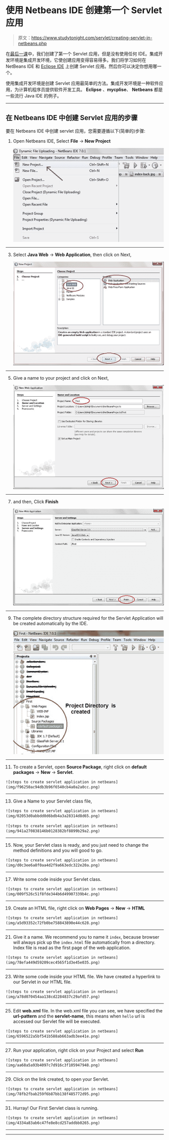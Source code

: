 # 使用 Netbeans IDE 创建第一个 Servlet 应用

> 原文：<https://www.studytonight.com/servlet/creating-servlet-in-netbeans.php>

在[最后一课](steps-to-create-servlet-using-tomcat-server.php)中，我们创建了第一个 Servlet 应用，但是没有使用任何 IDE。集成开发环境是集成开发环境，它使创建应用变得容易得多。我们将学习如何在 NetBeans IDE 和 [Eclipse IDE](creating-servlet-in-eclipse.php) 上创建 Servlet 应用。然后你可以决定你想用哪一个。

使用集成开发环境是创建 Servlet 应用最简单的方法。集成开发环境是一种软件应用，为计算机程序员提供软件开发工具。 **Eclipse** 、**mycplise**、 **Netbeans** 都是一些流行 Java IDE 的例子。

* * *

## 在 Netbeans IDE 中创建 Servlet 应用的步骤

要在 Netbeans IDE 中创建 servlet 应用，您需要遵循以下(简单的)步骤:

1.  Open Netbeans IDE, Select **File** -> **New Project**

    ![steps to create servlet application in netbeans](img/41b3c213978faa790df38197693d21b9.png)

* * *

3.  Select **Java Web** -> **Web Application**, then click on Next,

    ![steps to create servlet application in netbeans](img/be3aa3df66b935f0ac9c31c276f99248.png)

* * *

5.  Give a name to your project and click on Next,

    ![steps to create servlet application in netbeans](img/9d9761db05384bcd3d1223e99685df44.png)

* * *

7.  and then, Click **Finish**

    ![steps to create servlet application in netbeans](img/6aef93143d6c054bc2f554af1c13ae9f.png)

* * *

9.  The complete directory structure required for the Servlet Application will be created automatically by the IDE.

    ![steps to create servlet application in netbeans](img/a6b161189154865aa96dc916e32bfd99.png)

* * *

11.  To create a Servlet, open **Source Package**, right click on **default packages** -> **New** -> **Servlet**.

    ![steps to create servlet application in netbeans](img/f96250ac94db3b96f6540cb4a0a2a0cc.png)

* * *

13.  Give a Name to your Servlet class file,

    ![steps to create servlet application in netbeans](img/02053d0abbdd0d6bdb4a3a28314d8d65.png)

    ![steps to create servlet application in netbeans](img/941a270838146b0128382bf8899b29a2.png)

* * *

15.  Now, your Servlet class is ready, and you just need to change the method definitions and you will good to go.

    ![steps to create servlet application in netbeans](img/d0c3ee6a8f0aa4d2f9a663edc322e20a.png)

* * *

17.  Write some code inside your Servlet class.

    ![steps to create servlet application in netbeans](img/009f526c51f8fde344b6d49907339b4c.png)

* * *

19.  Create an HTML file, right click on **Web Pages** -> **New** -> **HTML**

    ![steps to create servlet application in netbeans](img/a5d93352c72fb0be758843890e44c628.png)

* * *

21.  Give it a name. We recommend you to name it `index`, because browser will always pick up the `index.html` file automatically from a directory. Index file is read as the first page of the web application.

    ![steps to create servlet application in netbeans](img/78efa449d59209cec4565f1d3e45e035.png)

* * *

23.  Write some code inside your HTML file. We have created a hyperlink to our Servlet in our HTML file.

    ![steps to create servlet application in netbeans](img/a78d070454aa138cd2284837c29afd57.png)

* * *

25.  Edit **web.xml** file. In the web.xml file you can see, we have specified the **url-pattern** and the **servlet-name**, this means when `hello` url is accessed our Servlet file will be executed.

    ![steps to create servlet application in netbeans](img/6596522a5bf541b588ab663adb3ee41e.png)

* * *

27.  Run your application, right click on your Project and select **Run**

    ![steps to create servlet application in netbeans](img/aa68a5a93b4097c7d916c3f105947948.png)

* * *

29.  Click on the link created, to open your Servlet.

    ![steps to create servlet application in netbeans](img/78fb2fbab259f6b87bb138f485772d95.png)

* * *

31.  Hurray! Our First Servlet class is running.

    ![steps to create servlet application in netbeans](img/4334a83ab6c47fe8e8cd257addbb0265.png)

* * *

* * *